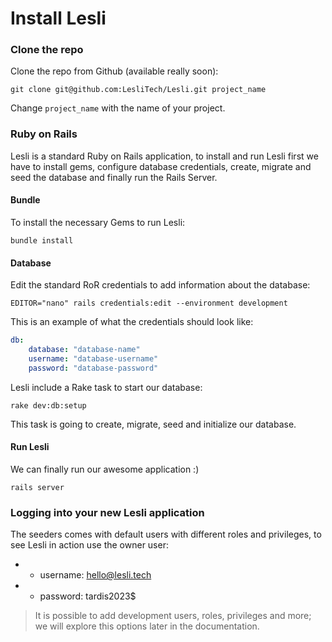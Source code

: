 # Install Lesli



### Clone the repo
Clone the repo from Github (available really soon):

```shell
git clone git@github.com:LesliTech/Lesli.git project_name 
```

Change `project_name` with the name of your project.



### Ruby on Rails
Lesli is a standard Ruby on Rails application, to install and run Lesli first we have to install gems, configure database credentials, create, migrate and seed the database and finally run the Rails Server.



#### Bundle 
To install the necessary Gems to run Lesli:

```shell
bundle install
```



#### Database
Edit the standard RoR credentials to add information about the database:

```shell
EDITOR="nano" rails credentials:edit --environment development
```

This is an example of what the credentials should look like:

```yaml
db:
    database: "database-name"
    username: "database-username"
    password: "database-password"
```

Lesli include a Rake task to start our database:

```shell
rake dev:db:setup
```

This task is going to create, migrate, seed and initialize our database.



#### Run Lesli
We can finally run our awesome application :) 

```shell
rails server
```


### Logging into your new Lesli application
The seeders comes with default users with different roles and privileges, to see Lesli in action use the owner user:

* - username: hello@lesli.tech
* - password: tardis2023$

> It is possible to add development users, roles, privileges and more; we will explore this options later in the documentation.
